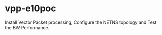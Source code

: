 # vpp-e10poc

Install Vector Packet processing, Configure the NETNS topology and Test the BW Performance.
